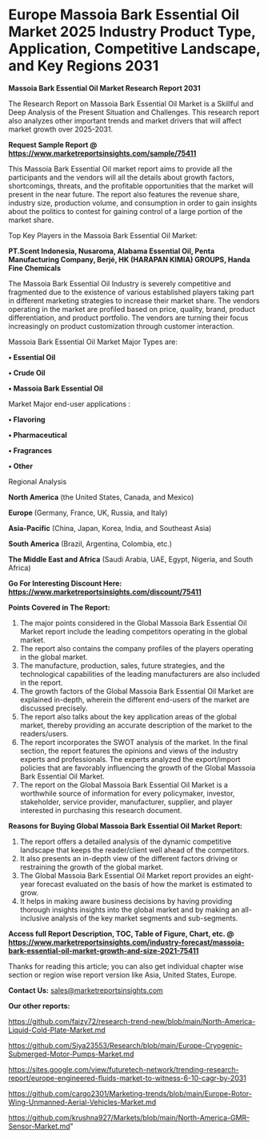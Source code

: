  # Europe Massoia Bark Essential Oil Market 2025 Industry Product Type, Application, Competitive Landscape, and Key Regions 2031

<strong>Massoia Bark Essential Oil Market Research Report 2031</strong>

The Research Report on Massoia Bark Essential Oil Market is a Skillful and Deep Analysis of the Present Situation and Challenges. This research report also analyzes other important trends and market drivers that will affect market growth over 2025-2031.

<strong>Request Sample Report @ <a href=https://www.marketreportsinsights.com/sample/75411>https://www.marketreportsinsights.com/sample/75411</a></strong>

This Massoia Bark Essential Oil market report aims to provide all the participants and the vendors will all the details about growth factors, shortcomings, threats, and the profitable opportunities that the market will present in the near future. The report also features the revenue share, industry size, production volume, and consumption in order to gain insights about the politics to contest for gaining control of a large portion of the market share.

Top Key Players in the Massoia Bark Essential Oil Market:

<strong>PT.Scent Indonesia, Nusaroma, Alabama Essential Oil, Penta Manufacturing Company, Berjé, HK (HARAPAN KIMIA) GROUPS, Handa Fine Chemicals</strong>

The Massoia Bark Essential Oil Industry is severely competitive and fragmented due to the existence of various established players taking part in different marketing strategies to increase their market share. The vendors operating in the market are profiled based on price, quality, brand, product differentiation, and product portfolio. The vendors are turning their focus increasingly on product customization through customer interaction.

Massoia Bark Essential Oil Market Major Types are:

<strong>• Essential Oil

• Crude Oil

• Massoia Bark Essential Oil</strong>

Market Major end-user applications :

<strong>• Flavoring

• Pharmaceutical

• Fragrances

• Other</strong>

Regional Analysis

</u><strong><b>North America</b></strong> (the United States, Canada, and Mexico)

<strong><b>Europe </b></strong>(Germany, France, UK, Russia, and Italy)

<strong><b>Asia-Pacific</b></strong> (China, Japan, Korea, India, and Southeast Asia)

<strong><b>South America</b></strong> (Brazil, Argentina, Colombia, etc.)

<strong><b>The Middle East and Africa</b></strong> (Saudi Arabia, UAE, Egypt, Nigeria, and South Africa)

<strong>Go For Interesting Discount Here: <a href=https://www.marketreportsinsights.com/discount/75411>https://www.marketreportsinsights.com/discount/75411</a></strong>

<strong>Points Covered in The Report:</strong>
<ol>
  <li>The major points considered in the Global Massoia Bark Essential Oil Market report include the leading competitors operating in the global market.</li>
  <li>The report also contains the company profiles of the players operating in the global market.</li>
  <li>The manufacture, production, sales, future strategies, and the technological capabilities of the leading manufacturers are also included in the report.</li>
  <li>The growth factors of the Global Massoia Bark Essential Oil Market are explained in-depth, wherein the different end-users of the market are discussed precisely.</li>
  <li>The report also talks about the key application areas of the global market, thereby providing an accurate description of the market to the readers/users.</li>
  <li>The report incorporates the SWOT analysis of the market. In the final section, the report features the opinions and views of the industry experts and professionals. The experts analyzed the export/import policies that are favorably influencing the growth of the Global Massoia Bark Essential Oil Market.</li>
  <li>The report on the Global Massoia Bark Essential Oil Market is a worthwhile source of information for every policymaker, investor, stakeholder, service provider, manufacturer, supplier, and player interested in purchasing this research document.</li>
</ol>
<strong>Reasons for Buying Global Massoia Bark Essential Oil Market Report:</strong>

<ol>
  <li>The report offers a detailed analysis of the dynamic competitive landscape that keeps the reader/client well ahead of the competitors.</li>
  <li>It also presents an in-depth view of the different factors driving or restraining the growth of the global market.</li>
  <li>The Global Massoia Bark Essential Oil Market report provides an eight-year forecast evaluated on the basis of how the market is estimated to grow.</li>
  <li>It helps in making aware business decisions by having providing thorough insights insights into the global market and by making an all-inclusive analysis of the key market segments and sub-segments.</li>
</ol>
<strong>Access full Report Description, TOC, Table of Figure, Chart, etc. @ <a href=https://www.marketreportsinsights.com/industry-forecast/massoia-bark-essential-oil-market-growth-and-size-2021-75411>https://www.marketreportsinsights.com/industry-forecast/massoia-bark-essential-oil-market-growth-and-size-2021-75411</a></strong>


Thanks for reading this article; you can also get individual chapter wise section or region wise report version like Asia, United States, Europe.

<strong>Contact Us:</strong>
sales@marketreportsinsights.com

<strong>Our other reports:</strong>

<a href=https://github.com/faizy72/research-trend-new/blob/main/North-America-Liquid-Cold-Plate-Market.md>https://github.com/faizy72/research-trend-new/blob/main/North-America-Liquid-Cold-Plate-Market.md</a>

<a href=https://github.com/Siya23553/Research/blob/main/Europe-Cryogenic-Submerged-Motor-Pumps-Market.md>https://github.com/Siya23553/Research/blob/main/Europe-Cryogenic-Submerged-Motor-Pumps-Market.md</a>

<a href=https://sites.google.com/view/futuretech-network/trending-research-report/europe-engineered-fluids-market-to-witness-6-10-cagr-by-2031>https://sites.google.com/view/futuretech-network/trending-research-report/europe-engineered-fluids-market-to-witness-6-10-cagr-by-2031</a>

<a href=https://github.com/cargo2301/Marketing-trends/blob/main/Europe-Rotor-Wing-Unmanned-Aerial-Vehicles-Market.md>https://github.com/cargo2301/Marketing-trends/blob/main/Europe-Rotor-Wing-Unmanned-Aerial-Vehicles-Market.md</a>

<a href=https://github.com/krushna927/Markets/blob/main/North-America-GMR-Sensor-Market.md>https://github.com/krushna927/Markets/blob/main/North-America-GMR-Sensor-Market.md</a>"
